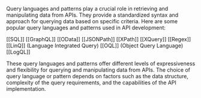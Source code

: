 Query languages and patterns play a crucial role in retrieving and manipulating data from APIs. They provide a standardized syntax and approach for querying data based on specific criteria. Here are some popular query languages and patterns used in API development:

[[SQL]]
[[GraphQL]]
[[OData]] 
[[JSONPath]]
[[XPath]]
[[XQuery]]
[[Regex]] 
[[LinQ]] (Language Integrated Query)
[[OQL]] (Object Query Language)
[[LogQL]]


These query languages and patterns offer different levels of expressiveness and flexibility for querying and manipulating data from APIs. The choice of query language or pattern depends on factors such as the data structure, complexity of the query requirements, and the capabilities of the API implementation.
